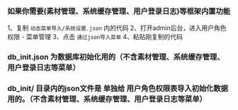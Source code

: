 ### 如果你需要(素材管理、系统缓存管理、用户登录日志)等框架内置功能
1、复制 `动态菜单导入/系统设置.json` 内的代码
2、打开admin后台，进入用户角色权限 - 菜单管理 
3、点击 `通过json导入菜单`
4、粘贴刚复制的代码

### db_init.json 为数据库初始化用的（不含素材管理、系统缓存管理、用户登录日志等菜单）

### db_init/ 目录内的json文件是 单独给 用户角色权限表导入初始化数据用的。（不含素材管理、系统缓存管理、用户登录日志等菜单）
